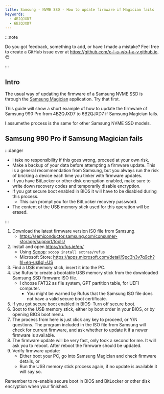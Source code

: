 ```yaml
---
title: Samsung - NVME SSD - How to update firmware if Magician fails
keywords:
  - 4B2QJXD7
  - 6B2QJXD7
---
```


:::note

Do you got feedback, something to add, or have I made a mistake? Feel free to create a GitHub issue over at <https://github.com/o-l-a-v/o-l-a-v.github.io>. 😊

:::

## Intro

The usual way of updating the firmware of a Samsung NVME SSD is through the [Samsung Magician](https://semiconductor.samsung.com/consumer-storage/magician/) application. Try that first.

This guide will show a short example of how to update the firmware of Samsung 990 Pro from 4B2QJXD7 to 6B2QJXD7 if Samsung Magician fails.

I assumethe process is the same for other Samsung NVME SSD models.

## Samsung 990 Pro if Samsung Magician fails

:::danger

* I take no responsibility if this goes wrong, proceed at your own risk.
* Make a backup of your data before attempting a firmware update. This is a general recommendation from Samsung, but you always run the risk of bricking a device each time you tinker with firmware updates.
* If you have BitLocker or other disk encryption enabled, make sure to write down recovery codes and temporarily disable encryption.
* If you got secure boot enabled in BIOS it will have to be disabled during this process.
  * This can prompt you for the BitLocker recovery password.
* The content of the USB memory stick used for this operation will be erased.

:::

1. Download the latest firmware version ISO file from Samsung.
   * <https://semiconductor.samsung.com/consumer-storage/support/tools/>
1. Install and open <https://rufus.ie/en/>
   * Using [Scoop](https://scoop.sh/): `scoop install extras/rufus`
   * Microsoft Store: <https://apps.microsoft.com/detail/9pc3h3v7q9ch?hl=en-us&gl=US>
1. Find a USB memory stick, insert it into the PC.
1. Use Rufus to create a bootable USB memory stick from the downloaded Samsung SSD firmware ISO file.
   * I choose FAT32 as file system, GPT partition table, for UEFI computer.
     * You might be warned by Rufus that the Samsung ISO file does not have a valid secure boot certificate.
1. If you got secure boot enabled in BIOS: Turn off secure boot.
1. Boot to the USB memory stick, either by boot order in your BIOS, or by opening BIOS boot menu.
1. The process from here is just click any key to proceed, or Y/N questions. The program included in the ISO file from Samsung will check for current firmware, and ask whether to update it if a newer firmware is available.
1. The firmware update will be very fast, only took a second for me. It will ask you to reboot. After reboot the firmware should be updated.
1. Verify firmware update:
   * Either boot your PC, go into Samsung Magician and check firmware details, or
   * Run the USB memory stick process again, if no update is available it will say so.

Remember to re-enable secure boot in BIOS and BitLocker or other disk encryption when your finished.
